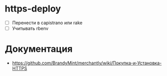 # https-deploy

* [ ] Перенести в capistrano или rake
* [ ] Учитывать rbenv

# Документация 

* https://github.com/BrandyMint/merchantly/wiki/Покупка-и-Установка-HTTPS
